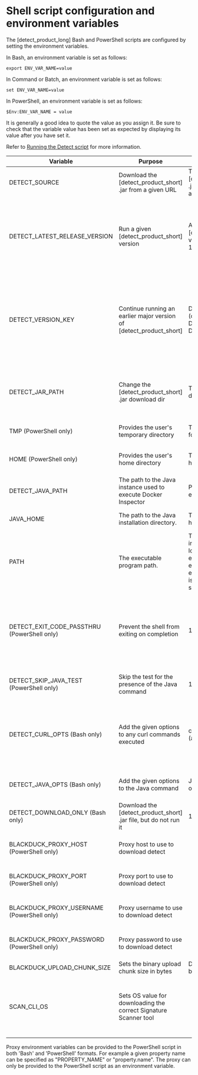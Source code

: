 # Shell script configuration and environment variables

The [detect_product_long] Bash and PowerShell scripts are configured by setting the environment variables.

In Bash, an environment variable is set as follows:

    export ENV_VAR_NAME=value

In Command or Batch, an environment variable is set as follows:

    set ENV_VAR_NAME=value

In PowerShell, an environment variable is set as follows:

    $Env:ENV_VAR_NAME = value

It is generally a good idea to quote the value as you assign it.
Be sure to check that the variable value has been set as expected by displaying its value after you have set it.

Refer to [Running the Detect script](../runningdetect/basics/runningscript.md) for more information.

| Variable                                    | Purpose                                                             | Value           | Notes                                                                                                                                                                                                                                                                                                                                                                                                                                                                                                                                                                          |
|---------------------------------------------|---------------------------------------------------------------------| --------------- |--------------------------------------------------------------------------------------------------------------------------------------------------------------------------------------------------------------------------------------------------------------------------------------------------------------------------------------------------------------------------------------------------------------------------------------------------------------------------------------------------------------------------------------------------------------------------------|
| DETECT_SOURCE                               | Download the [detect_product_short] .jar from a given URL           |  The URL of the [detect_product_short] .jar file to download and run |                                                                                                                                                                                                                                                                                                                                                                                                                                                                                                                                                                                |
| DETECT_LATEST_RELEASE_VERSION               | Run a given [detect_product_short] version                          |  A [detect_product_short] version (example: 11.0.0) | If you would like to run a [detect_product_short] version other than the latest, set DETECT_LATEST_RELEASE_VERSION to the [detect_product_short] version you would like to run (for example: 11.0.0). DETECT_SOURCE has precedence over DETECT_LATEST_RELEASE_VERSION. You can see the available [detect_product_short] versions in the binary repository specified in [download locations](../downloadingandinstalling/downloadlocations.md).                                                                                                                                 |
| DETECT_VERSION_KEY                          | Continue running an earlier major version of [detect_product_short] | DETECT_LATEST (default), DETECT_LATEST_10, DETECT_LATEST_9 | If neither DETECT_SOURCE nor DETECT_LATEST_RELEASE_VERSION is specified, the script will use the version key to query Artifactory for the correct version to download. By default it will look for DETECT_LATEST, however the [detect_product_short] artifactory also includes keys for some of the major versions of [detect_product_short] such as DETECT_LATEST_9. You can view the available values for DETECT_VERSION_KEY in [detect_product_short] project in the binary repository specified in [download locations](../downloadingandinstalling/downloadlocations.md). |
| DETECT_JAR_PATH                             | Change the [detect_product_short] .jar download dir                 | The path to the .jar file download directory | If DETECT_JAR_PATH is provided, the script will use this location when downloading and running detect. The location of the jar will be DETECT_JAR_PATH/[detect_product_lowercase]-{version}.jar. The Bash script will default to '{user home directory}/detect/download' if no option is specified.                                                                                                                                                                                                                                                                            |
| TMP (PowerShell only)                       | Provides the user's temporary directory                             | The path to a directory for temporary files | If DETECT_JAR_PATH is not provided, the script will use the environment 'TMP' variable as the folder for the [detect_product_short] .jar path.                                                                                                                                                                                                                                                                                                                                                                                                                                 |
| HOME (PowerShell only)                      | Provides the user's home directory                                  | The path to the user's home directory | If DETECT_JAR_PATH is not provided and no 'TMP' variable can be found, the '$HOME/tmp' folder will be used for the [detect_product_short] jar path.                                                                                                                                                                                                                                                                                                                                                                                                                            |
| DETECT_JAVA_PATH                            | The path to the Java instance used to execute Docker Inspector      | Path to the Java executable file. | To set the Java instance used by [detect_product_short], invoke [detect_product_short] using a specific Java executible or set JAVA_HOME.                                                                                                                                                                                                                                                                                                                                                                                                                                      |
| JAVA_HOME                                   | The path to the Java installation directory.                        | The path to the Java home directory. | If DETECT_JAVA_PATH is not set, and JAVA_HOME is set, the script will execute $JAVA_HOME/bin/java.                                                                                                                                                                                                                                                                                                                                                                                                                                                                             |
| PATH                                        | The executable program path.                                        | The list of directories in which the system looks for the executable file for each command executed (the syntax is operating system-specific). | If neither  DETECT_JAVA_PATH nor JAVA_HOME are set, the script assumes the directory containing the Java executable file is on the path.                                                                                                                                                                                                                                                                                                                                                                                                                                       |
| DETECT_EXIT_CODE_PASSTHRU (PowerShell only) | Prevent the shell from exiting on completion                        | 1 | Setting this variable to '1' will cause the script to simply return the exit code but not exit. By default, the [detect_product_short] PowerShell script will exit with the exit code of [detect_product_short]. This is desirable because many CI's such as Team Foundation Server(TFS), will look at the scripts exit code to decide build status. It may be undesirable to exit the script in some situations such as when debugging in a terminal.                                                                                                                         |
| DETECT_SKIP_JAVA_TEST (PowerShell only)     | Skip the test for the presence of the Java command                  |  1 | Setting this variable to '1' causes the script not to ensure that Java is on the path. By default the script will attempt to execute "java -version" to ensure that Java is available and executable.                                                                                                                                                                                                                                                                                                                                                                          |
| DETECT_CURL_OPTS (Bash only)                | Add the given options to any curl commands executed                 | curl command options (a string) | Use this variable to add options to the curl command used to download files such as the [detect_product_short] .jar file. For example, you can use this variable to set proxy settings for curl. The PowerShell script does not support this as it does not use curl. To supply proxy information to the PowerShell you can simply set the [detect_product_short] proxy settings as environment variables.                                                                                                                                                                     |
| DETECT_JAVA_OPTS (Bash only)                | Add the given options to the Java command                           | Java command options (a string) | Use this variable to add options to the Java command used to execute [detect_product_short]. The PowerShell script does not currently support this setting.                                                                                                                                                                                                                                                                                                                                                                                                                    |
| DETECT_DOWNLOAD_ONLY (Bash only)            | Download the [detect_product_short] .jar file, but do not run it    | 1 | Set this variable to 1 to download, but not run, the [detect_product_short] .jar file. The PowerShell script does not currently support this setting.                                                                                                                                                                                                                                                                                                                                                                                                                          |
| BLACKDUCK_PROXY_HOST (PowerShell only)      | Proxy host to use to download detect                                | | When set, the PowerShell script will use the configured proxy information to download detect. Supports both environment variable styles (see below).                                                                                                                                                                                                                                                                                                                                                                                                                           |
| BLACKDUCK_PROXY_PORT (PowerShell only)      | Proxy port to use to download detect                                | | When set, the PowerShell script will use the configured proxy information to download detect. Supports both environment variable styles (see below).                                                                                                                                                                                                                                                                                                                                                                                                                           |
| BLACKDUCK_PROXY_USERNAME (PowerShell only)  | Proxy username to use to download detect                            | | When set, the PowerShell script will use the configured proxy information to download detect. Supports both environment variable styles (see below).                                                                                                                                                                                                                                                                                                                                                                                                                           |
| BLACKDUCK_PROXY_PASSWORD (PowerShell only)  | Proxy password to use to download detect                            | | When set, the PowerShell script will use the configured proxy information to download detect. Supports both environment variable styles (see below).                                                                                                                                                                                                                                                                                                                                                                                                                           |
| BLACKDUCK_UPLOAD_CHUNK_SIZE                 | Sets the binary upload chunk size in bytes                          | Default 26,214,400 bytes | Minimum 26,214,400 bytes                                                                                                                                                                                                                                                                                                                                                                                                                                                                                                                                                       |
| SCAN_CLI_OS                                 | Sets OS value for downloading the correct Signature Scanner tool    | | This optional variable should be set only when running on ALPINE_LINUX. It assists [detect_product_short] in accurately identifying the environment when standard detection methods (e.g., parsing os-release files) are unavailable. Manually setting this variable ensures correct behavior in restricted or minimal environments.                                                                                                                                                                                                                                                                                           |


<note type="note"> Proxy environment variables can be provided to the PowerShell script in both 'Bash' and 'PowerShell' formats. For example a given property name can be specified as "PROPERTY_NAME" or "property.name". The proxy can only be provided to the PowerShell script as an environment variable.</note>

